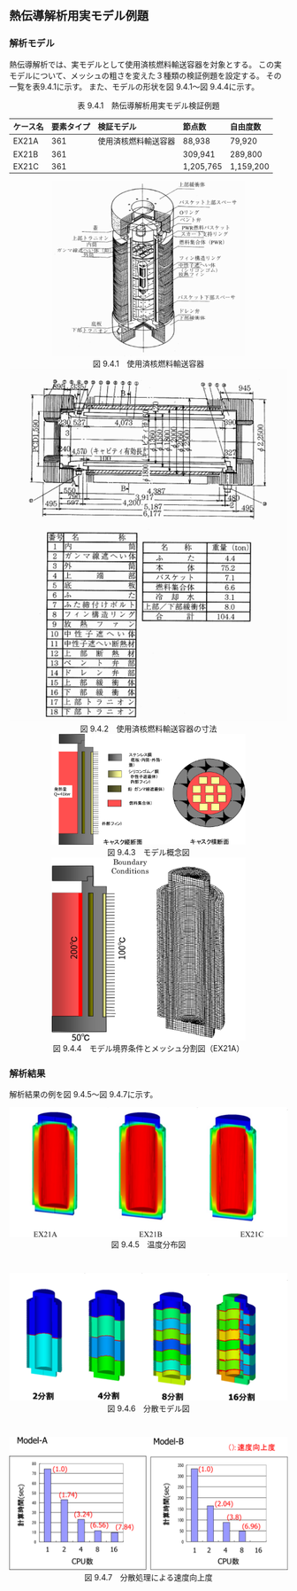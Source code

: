 ## 熱伝導解析用実モデル例題

### 解析モデル

熱伝導解析では、実モデルとして使用済核燃料輸送容器を対象とする。
この実モデルについて、メッシュの粗さを変えた３種類の検証例題を設定する。
その一覧を表9.4.1に示す。
また、モデルの形状を図 9.4.1～図 9.4.4に示す。

<div style="text-align: center;">
表 9.4.1　熱伝導解析用実モデル検証例題
</div>

| ケース名 | 要素タイプ | 検証モデル           | 節点数    | 自由度数  |
|:---------|:-----------|:---------------------|:----------|:----------|
| EX21A    | 361        | 使用済核燃料輸送容器 | 88,938    | 79,920    |
| EX21B    | 361        |                      | 309,941   | 289,800   |
| EX21C    | 361        |                      | 1,205,765 | 1,159,200 |

<div style="text-align: center;">
<img src="./media/example04_01.png" width="350px"><br>
図 9.4.1　使用済核燃料輸送容器
</div>

<div style="text-align: center;">
<img src="./media/example04_02.png" width="512px"><br>
図 9.4.2　使用済核燃料輸送容器の寸法
</div>

<div style="text-align: center;">
<img src="./media/example04_03.png" width="350px"><br>
図 9.4.3　モデル概念図
</div>

<div style="text-align: center;">
<img src="./media/example04_04.png" width="350px"><br>
図 9.4.4　モデル境界条件とメッシュ分割図（EX21A）
</div>

### 解析結果

解析結果の例を図 9.4.5～図 9.4.7に示す。

<div style="text-align: center;margin-bottom:3em;">
<img src="./media/example04_05.png" width="512px"><br>
図 9.4.5　温度分布図
</div>

<div style="text-align: center;margin-bottom:3em;">
<img src="./media/example04_06.png" width="512px"><br>
図 9.4.6　分散モデル図
</div>

<div style="text-align: center;">
<img src="./media/example04_07.png" width="512px"><br>
図 9.4.7　分散処理による速度向上度
</div>


